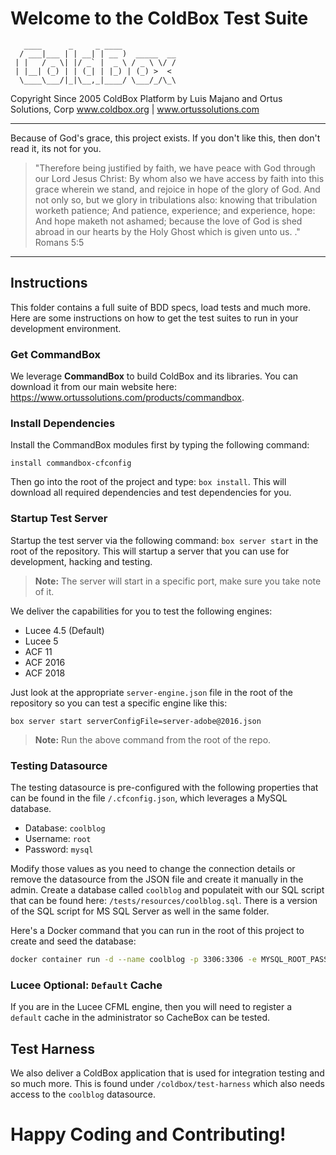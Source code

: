 # Welcome to the ColdBox Test Suite

```
   ____      _     _ ____
  / ___|___ | | __| | __ )  _____  __
 | |   / _ \| |/ _` |  _ \ / _ \ \/ /
 | |__| (_) | | (_| | |_) | (_) >  <
  \____\___/|_|\__,_|____/ \___/_/\_\

```

Copyright Since 2005 ColdBox Platform by Luis Majano and Ortus Solutions, Corp
www.coldbox.org | www.ortussolutions.com

----

Because of God's grace, this project exists. If you don't like this, then don't read it, its not for you.

>"Therefore being justified by faith, we have peace with God through our Lord Jesus Christ:
By whom also we have access by faith into this grace wherein we stand, and rejoice in hope of the glory of God.
And not only so, but we glory in tribulations also: knowing that tribulation worketh patience;
And patience, experience; and experience, hope:
And hope maketh not ashamed; because the love of God is shed abroad in our hearts by the
Holy Ghost which is given unto us. ." Romans 5:5

----

## Instructions

This folder contains a full suite of BDD specs, load tests and much more.  Here are some
instructions on how to get the test suites to run in your development environment.

### Get CommandBox

We leverage **CommandBox** to build ColdBox and its libraries.  You can download it from our main website here: https://www.ortussolutions.com/products/commandbox.

### Install Dependencies

Install the CommandBox modules first by typing the following command:

```
install commandbox-cfconfig
```

Then go into the root of the project and type: `box install`. This will download all required dependencies and test dependencies for you.

### Startup Test Server

Startup the test server via the following command: `box server start` in the root of the repository. This will startup a server that you can use for development, hacking and testing.

> **Note:** The server will start in a specific port, make sure you take note of it.

We deliver the capabilities for you to test the following engines:

* Lucee 4.5 (Default)
* Lucee 5
* ACF 11
* ACF 2016
* ACF 2018

Just look at the appropriate `server-engine.json` file in the root of the repository so you can test a specific engine like this:

```
box server start serverConfigFile=server-adobe@2016.json
```

> **Note:** Run the above command from the root of the repo.

### Testing Datasource

The testing datasource is pre-configured with the following properties that can be found in the file `/.cfconfig.json`, which leverages a MySQL database.

* Database: `coolblog`
* Username: `root`
* Password: `mysql`

Modify those values as you need to change the connection details or remove the datasource from the JSON file and create it manually in the admin.  Create a database called `coolblog` and populateit with our SQL script that can be found here: `/tests/resources/coolblog.sql`.  There is a version of the SQL script for MS SQL Server as well in the same folder.

Here's a Docker command that you can run in the root of this project to create and seed the database:

```sh
docker container run -d --name coolblog -p 3306:3306 -e MYSQL_ROOT_PASSWORD=mysql -e MYSQL_DATABASE=coolblog -v $(pwd)/tests/resources/coolblog.sql:/docker-entrypoint-initdb.d/coolblog.sql mysql:5
```

### Lucee Optional: `Default` Cache

If you are in the Lucee CFML engine, then you will need to register a `default` cache in the administrator so CacheBox can be tested.

## Test Harness

We also deliver a ColdBox application that is used for integration testing and so much more.  This is found under `/coldbox/test-harness` which also needs access to the `coolblog` datasource.

# Happy Coding and Contributing!
